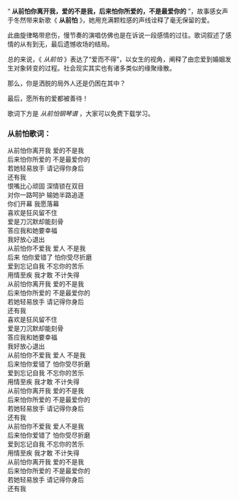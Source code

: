 

“ **从前怕你离开我，爱的不是我，后来怕你所爱的，不是最爱你的** ”，故事感女声于冬然带来新歌《 **从前怕**
》，她用充满颗粒感的声线诠释了毫无保留的爱。

此曲旋律略带悲伤，慢节奏的演唱仿佛也是在诉说一段感情的过往。歌词叙述了感情的从有到无，最后遗憾收场的结局。

总的来说，《 _从前怕_ 》表达了“爱而不得”，以女生的视角，阐释了由恋爱到婚姻发生对象转变的过程。社会现实其实也有诸多类似的缘聚缘散。

那么，你是洒脱的局外人还是仍困在其中？

最后，愿所有的爱都被善待！

歌词下方是 _从前怕钢琴谱_ ，大家可以免费下载学习。

### 从前怕歌词：

从前怕你离开我 爱的不是我  
后来怕你所爱的 不是最爱你的  
若她轻易放手 请记得你身后  
还有我  
恨嘴比心顽固 深情锁在双目  
对你一路呵护 输她半路追逐  
你们开幕 我愿落幕  
喜欢是狂风留不住  
爱是刀沉默却能刻骨  
答应我和她要幸福  
我好放心退出  
从前怕你不爱我 爱人 不是我  
后来 怕你爱错了 怕你受尽折磨  
爱到忘记自我 不忘你的苦乐  
用情至疾 我才敢 不计失得  
从前怕你离开我 爱的不是我  
后来怕你所爱的 不是最爱你的  
若她轻易放手 请记得你身后  
还有我  
喜欢是狂风留不住  
爱是刀沉默却能刻骨  
答应我和她要幸福  
我好放心退出  
从前怕你不爱我 爱人 不是我  
后来怕你爱错了 怕你受尽折磨  
爱到忘记自我 不忘你的苦乐  
用情至疾 我才敢 不计失得  
从前怕你离开我 爱的不是我  
后来怕你所爱的 不是最爱你的  
若她轻易放手 请记得你身后  
还有我  
从前怕你不爱我 爱人不是我  
后来怕你爱错了 怕你受尽折磨  
爱到忘记自我 不忘你的苦乐  
用情至疾 我才敢 不计失得  
从前怕你离开我 爱的不是我  
后来怕你所爱的 不是最爱你的  
若她轻易放手 请记得你身后  
还有我

